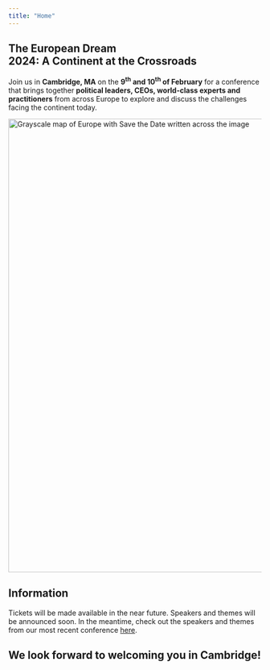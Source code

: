 ```yaml
---
title: "Home"
---
```


## <span class='frontline-europe'>The European Dream</span><br>2024: A Continent at the Crossroads

Join us in **Cambridge, MA** on the **9<sup>th</sup> and 10<sup>th</sup> of February** for a conference that brings together **political leaders, CEOs, world-class experts and practitioners** from across Europe to explore and discuss the challenges facing the continent today.

<img src="huri-logo.png" alt="Grayscale map of Europe with Save the Date written across the image" width="900" class="map">

## Information

Tickets will be made available in the near future. Speakers and themes will be announced soon. In the meantime, check out the speakers and themes from our most recent conference <a href='/2023-homepage' class="2023-conferenece">here</a>.

## We look forward to welcoming you in Cambridge!
